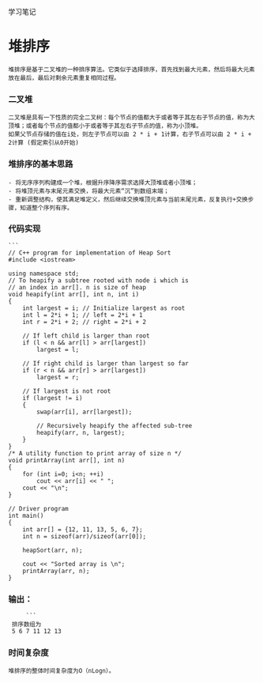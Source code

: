 学习笔记
# 堆排序
    堆排序是基于二叉堆的一种排序算法。它类似于选择排序，首先找到最大元素，然后将最大元素放在最后，最后对剩余元素重复相同过程。
### 二叉堆
    二叉堆是具有一下性质的完全二叉树：每个节点的值都大于或者等于其左右子节点的值，称为大顶堆；或者每个节点的值都小于或者等于其左右子节点的值，称为小顶堆。
    如果父节点存储的值在i处，则左子节点可以由 2 * i + 1计算，右子节点可以由 2 * i + 2计算 (假定索引从0开始)
### 堆排序的基本思路
    - 将无序序列构建成一个堆，根据升序降序需求选择大顶堆或者小顶堆；
    - 将堆顶元素与末尾元素交换，将最大元素“沉”到数组末端；
    - 重新调整结构，使其满足堆定义，然后继续交换堆顶元素与当前末尾元素，反复执行+交换步骤，知道整个序列有序。
    
### 代码实现
    ```
    // C++ program for implementation of Heap Sort
    #include <iostream> 

    using namespace std; 
    // To heapify a subtree rooted with node i which is 
    // an index in arr[]. n is size of heap 
    void heapify(int arr[], int n, int i) 
    { 
        int largest = i; // Initialize largest as root 
        int l = 2*i + 1; // left = 2*i + 1 
        int r = 2*i + 2; // right = 2*i + 2 
      
        // If left child is larger than root 
        if (l < n && arr[l] > arr[largest]) 
            largest = l; 
      
        // If right child is larger than largest so far 
        if (r < n && arr[r] > arr[largest]) 
            largest = r; 
      
        // If largest is not root 
        if (largest != i) 
        { 
            swap(arr[i], arr[largest]); 
      
            // Recursively heapify the affected sub-tree 
            heapify(arr, n, largest); 
        } 
    } 
    /* A utility function to print array of size n */
    void printArray(int arr[], int n) 
    { 
        for (int i=0; i<n; ++i) 
            cout << arr[i] << " "; 
        cout << "\n"; 
    } 
      
    // Driver program 
    int main() 
    { 
        int arr[] = {12, 11, 13, 5, 6, 7}; 
        int n = sizeof(arr)/sizeof(arr[0]); 
      
        heapSort(arr, n); 
      
        cout << "Sorted array is \n"; 
        printArray(arr, n); 
    } 
    
### 输出：
         ```
     排序数组为
     5 6 7 11 12 13
### 时间复杂度 
    堆排序的整体时间复杂度为O（nLogn）。
    

